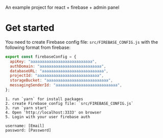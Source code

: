 An example project for react + firebase + admin panel

# Get started
You need to create Firebase config file: `src/FIREBASE_CONFIG.js` with the following format from firebase:

``` js
export const firebaseConfig = {
  apiKey: "aaaaaaaaaaaaaaaaaaaaaaaaaaa",
  authDomain: "aaaaaaaaaaaaaaaaaaaaaaaaaaa",
  databaseURL: "aaaaaaaaaaaaaaaaaaaaaaaaaaa",
  projectId: "aaaaaaaaaaaaaaaaaaaaaaaaaaa",
  storageBucket: "aaaaaaaaaaaaaaaaaaaaaaaaaaa",
  messagingSenderId: "aaaaaaaaaaaaaaaaaaaaaaaaaaa",
};
```

```
1. run `yarn` for install packages
2. create Firebase config file: `src/FIREBASE_CONFIG.js`
3. run `yarn start`
4. Open 'http://localhost:3333' on browser
5. Login with your user firebase auth

username: [Email]
password: [Password]
```